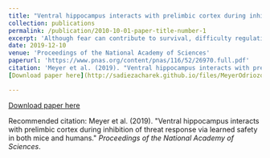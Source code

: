 ```yaml
---
title: "Ventral hippocampus interacts with prelimbic cortex during inhibition of threat response via learned safety in both mice and humans"
collection: publications
permalink: /publication/2010-10-01-paper-title-number-1
excerpt: 'Although fear can contribute to survival, difficulty regulating threat responses can interfere with goal-directed activities and is the hallmark of anxiety disorders. These disorders are the most common psychiatric illnesses, affecting up to one-third of the population. In parallel studies across species, we identify a pathway that engages the ventral hippocampus for the attenuation of threat responses through conditioned inhibition. Conditioned inhibition relies on the specific involvement of ventral hippocampal neurons projecting to the prelimbic cortex in mice and homologous ventral hippocampal–dorsal anterior cingulate cortex functional connectivity in humans. These findings highlight a pathway for the inhibition of fear with the potential to enhance interventions for anxiety disorders by targeting an alternative neural circuitry through safety signal learning.'
date: 2019-12-10
venue: 'Proceedings of the National Academy of Sciences'
paperurl: 'https://www.pnas.org/content/pnas/116/52/26970.full.pdf'
citation: 'Meyer et al. (2019). "Ventral hippocampus interacts with prelimbic cortex during inhibition of threat response via learned safety in both mice and humans." <i>Proceedings of the National Academy of Sciences</i>.'
[Download paper here](http://sadiezacharek.github.io/files/MeyerOdriozola2019.pdf)

---
```


[Download paper here](http://sadiezacharek.github.io/files/MeyerOdriozola2019.pdf)

Recommended citation: Meyer et al. (2019). "Ventral hippocampus interacts with prelimbic cortex during inhibition of threat response via learned safety in both mice and humans." <i>Proceedings of the National Academy of Sciences</i>.

